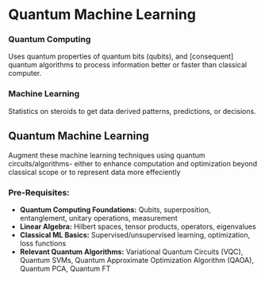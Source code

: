 # Quantum Machine Learning

### Quantum Computing
Uses quantum properties of quantum bits (qubits), and [consequent] quantum algorithms to process information better or faster than classical computer.

### Machine Learning
Statistics on steroids to get data derived patterns, predictions, or decisions.

## Quantum Machine Learning
Augment these machine learning techniques using quantum circuits/algorithms- either to enhance computation and optimization beyond classical scope or to represent data more effeciently

### Pre-Requisites:
- **Quantum Computing Foundations:**  Qubits, superposition, entanglement, unitary operations, measurement
- **Linear Algebra:** Hilbert spaces, tensor products, operators, eigenvalues
- **Classical ML Basics:** Supervised/unsupervised learning, optimization, loss functions
- **Relevant Quantum Algorithms:** Variational Quantum Circuits (VQC), Quantum SVMs, Quantum Approximate Optimization Algorithm (QAOA), Quantum PCA, Quantum FT